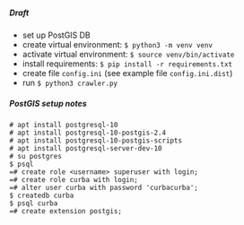 ##### Draft

* set up PostGIS DB
* create virtual environment: `$ python3 -m venv venv`
* activate virtual environment: `$ source venv/bin/activate`
* install requirements: `$ pip install -r requirements.txt`
* create file `config.ini` (see example file `config.ini.dist`)
* run `$ python3 crawler.py`

##### PostGIS setup notes

```
# apt install postgresql-10
# apt install postgresql-10-postgis-2.4
# apt install postgresql-10-postgis-scripts
# apt install postgresql-server-dev-10
# su postgres
$ psql
=# create role <username> superuser with login;
=# create role curba with login;
=# alter user curba with password 'curbacurba';
$ createdb curba
$ psql curba
=# create extension postgis;
```
